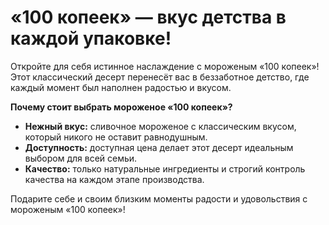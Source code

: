 # «100 копеек» — вкус детства в каждой упаковке!

Откройте для себя истинное наслаждение с мороженым «100 копеек»! Этот классический десерт перенесёт вас в беззаботное детство, где каждый момент был наполнен радостью и вкусом.

**Почему стоит выбрать мороженое «100 копеек»?**

* **Нежный вкус:** сливочное мороженое с классическим вкусом, который никого не оставит равнодушным.
* **Доступность:** доступная цена делает этот десерт идеальным выбором для всей семьи.
* **Качество:** только натуральные ингредиенты и строгий контроль качества на каждом этапе производства.

Подарите себе и своим близким моменты радости и удовольствия с мороженым «100 копеек»!